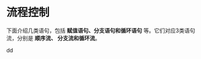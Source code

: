 流程控制
================================================================================
下面介绍几类语句，包括 **赋值语句、分支语句和循环语句** 等。它们对应3类语句流，分别是 **顺序流、
分支流和循环流**。


































dd
